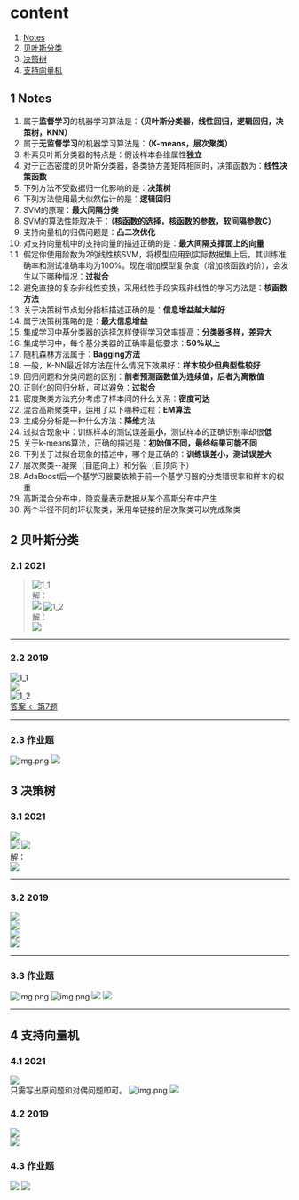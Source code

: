 # content

1. [Notes](#1-Notes)
2. [贝叶斯分类](#2-贝叶斯分类)
3. [决策树](#3-决策树)
4. [支持向量机](#4-支持向量机)

## 1 Notes

1. 属于**监督学习**的机器学习算法是：**（贝叶斯分类器，线性回归，逻辑回归，决策树，KNN）**
2. 属于**无监督学习**的机器学习算法是：**（K-means，层次聚类）**
3. 朴素贝叶斯分类器的特点是：假设样本各维属性**独立**
4. 对于正态密度的贝叶斯分类器，各类协方差矩阵相同时，决策函数为：**线性决策函数**
5. 下列方法不受数据归一化影响的是：**决策树**
6. 下列方法使用最大似然估计的是：**逻辑回归**
7. SVM的原理：**最大间隔分类**
8. SVM的算法性能取决于：**（核函数的选择，核函数的参数，软间隔参数C）**
9. 支持向量机的归偶问题是：**凸二次优化**
10. 对支持向量机中的支持向量的描述正确的是：**最大间隔支撑面上的向量**
11. 假定你使用阶数为2的线性核SVM，将模型应用到实际数据集上后，其训练准确率和测试准确率均为100%。现在增加模型复杂度（增加核函数的阶），会发生以下哪种情况：**过拟合**
12. 避免直接的复杂非线性变换，采用线性手段实现非线性的学习方法是：**核函数方法**
13. 关于决策树节点划分指标描述正确的是：**信息增益越大越好**
14. 属于决策树策略的是：**最大信息增益**
15. 集成学习中基分类器的选择怎样使得学习效率提高：**分类器多样，差异大**
16. 集成学习中，每个基分类器的正确率最低要求：**50%以上**
17. 随机森林方法属于：**Bagging方法**
18. 一般，K-NN最近邻方法在什么情况下效果好：**样本较少但典型性较好**
19. 回归问题和分类问题的区别：**前者预测函数值为连续值，后者为离散值**
20. 正则化的回归分析，可以避免：**过拟合**
21. 密度聚类方法充分考虑了样本间的什么关系：**密度可达**
22. 混合高斯聚类中，运用了以下哪种过程：**EM算法**
23. 主成分分析是一种什么方法：**降维**方法
24. 过拟合现象中：训练样本的测试误差最**小**，测试样本的正确识别率却很**低**
25. 关于k-means算法，正确的描述是：**初始值不同，最终结果可能不同**
26. 下列关于过拟合现象的描述中，哪个是正确的：**训练误差小，测试误差大**
27. 层次聚类--凝聚（自底向上）和分裂（自顶向下）
28. AdaBoost后一个基学习器要依赖于前一个基学习器的分类错误率和样本的权重
29. 高斯混合分布中，隐变量表示数据从某个高斯分布中产生
30. 两个半径不同的环状聚类，采用单链接的层次聚类可以完成聚类

## 2 贝叶斯分类

### 2.1 2021

> ![1_1](img/2021/t1_1.png)  
解：  
![](img/ans2021/a1_1.jpg)
![1_2](img/2021/t1_2.png)  
解：  
![](img/ans2021/a1_2.jpg)

---

### 2.2 2019

![1_1](img/2021/w1_1.png)  
![](img/ans2021/t19_1.jpg)  
![1_2](img/2021/w1_2.png)  
[答案 <- 第7题](https://www.jianshu.com/p/8ddc0876dc3b)

---

### 2.3 作业题

![img.png](img/2021/z1img.png)
![](img/ans2021/z1.jpg)

## 3 决策树

### 3.1 2021

![](img/2021/t111.png)  
![](img/2021/t2_1.png)
![](img/2021/t2_2.png)  
解：  
![](img/ans2021/a2.jpg)

---

### 3.2 2019

![](img/2021/w222.png)  
![](img/2021/w2_1.png)  
![](img/2021/w2_2.png)  
![](img/2021/w2_3.png)

---

### 3.3 作业题

![img.png](img/2021/z2_1img.png)
![img.png](img/2021/z2_2img.png)
![](img/ans2021/z2_1.jpg)
![](img/ans2021/z2_2.jpg)

---

## 4 支持向量机

### 4.1 2021

![](img/2021/t3.png)  
只需写出原问题和对偶问题即可。
![img.png](img.png)
![](img/ans2021/a3.jpg)

### 4.2 2019

![](img/2021/w3.png)  
![](img/ans2021/t19_3.jpg)

### 4.3 作业题
![](img/ans2021/z3_2.jpg)
![](img/ans2021/z3_1.jpg)